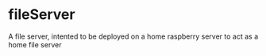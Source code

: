 # fileServer
A file server, intented to be deployed on a home raspberry server to act as a home file server
